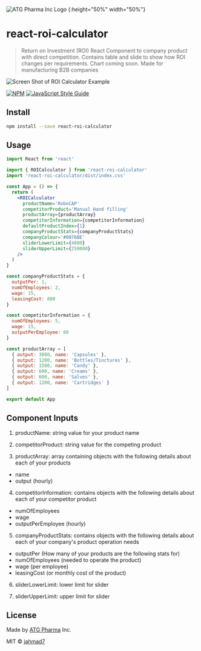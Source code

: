![ATG Pharma Inc Logo](https://atg-online-resources.s3.amazonaws.com/logo.png) {:height="50%" width="50%"}

# react-roi-calculator

> Return on Investment (ROI) React Component to company product with direct competition. Contains table and slide to show how ROI changes per requirements. Chart coming soon. Made for manufacturing B2B companies

![Screen Shot of ROI Calculator Example](https://atg-online-resources.s3.amazonaws.com/roiScreenShot.png)

[![NPM](https://img.shields.io/npm/v/react-roi-calculator.svg)](https://www.npmjs.com/package/react-roi-calculator) [![JavaScript Style Guide](https://img.shields.io/badge/code_style-standard-brightgreen.svg)](https://standardjs.com)

## Install

```bash
npm install --save react-roi-calculator
```

## Usage

```jsx
import React from 'react'

import { ROICalculator } from 'react-roi-calculator'
import 'react-roi-calculator/dist/index.css'

const App = () => {
  return (
    <ROICalculator
      productName='RoboCAP'
      competitorProduct='Manual Hand filling'
      productArray={productArray}
      competitorInformation={competitorInformation}
      defaultProductIndex={1}
      companyProductStats={companyProductStats}
      companyColour='#0076BE'
      sliderLowerLimit={4000}
      sliderUpperLimit={250000}
    />
  )
}

const companyProductStats = {
  outputPer: 1,
  numOfEmployees: 2,
  wage: 15,
  leasingCost: 800
}

const competitorInformation = {
  numOfEmployees: 5,
  wage: 15,
  outputPerEmployee: 60
}

const productArray = [
  { output: 3000, name: 'Capsules' },
  { output: 1200, name: 'Bottles/Tinctures' },
  { output: 1500, name: 'Candy' },
  { output: 600, name: 'Creams' },
  { output: 600, name: 'Salves' },
  { output: 1200, name: 'Cartridges' }
]

export default App
```

## Component Inputs

1. productName: string value for your product name

2. competitorProduct: string value for the competing product

3. productArray: array containing objects with the following details about each of your products

- name
- output (hourly)

4. competitorInformation: contains objects with the following details about each of your competitor product

- numOfEmployees
- wage
- outputPerEmployee (hourly)

5. companyProductStats: contains objects with the following details about each of your company's product operation needs

- outputPer (How many of your products are the following stats for)
- numOfEmployees (needed to operate the product)
- wage (per employee)
- leasingCost (or monthly cost of the product)

6. sliderLowerLimit: lower limit for slider

7. sliderUpperLimit: upper limit for slider

## License

Made by [ATG Pharma](https://www.atgpharma.com/) Inc.

MIT © [jahmad7](https://github.com/jahmad7)
